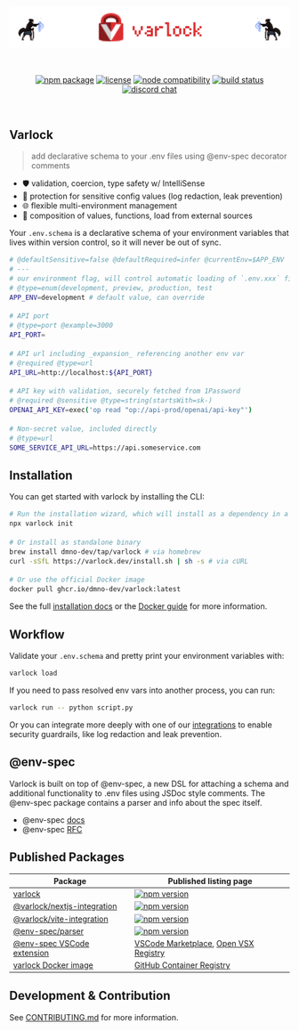 <p align="center">
  <a href="https://varlock.dev" target="_blank" rel="noopener noreferrer">
    <img src="/packages/varlock-website/public/github-readme-banner.png" alt="Varlock banner">
  </a>
</p>
<br/>
<p align="center">
  <a href="https://npmjs.com/package/varlock"><img src="https://img.shields.io/npm/v/varlock.svg" alt="npm package"></a>
  <a href="/LICENSE.md"><img src="https://img.shields.io/npm/l/varlock.svg" alt="license"></a>
  <a href="https://nodejs.org/en/about/previous-releases"><img src="https://img.shields.io/node/v/varlock.svg" alt="node compatibility"></a>
  <a href="https://github.com/dmno-dev/varlock/actions/workflows/test.yaml"><img src="https://img.shields.io/github/actions/workflow/status/dmno-dev/varlock/test.yaml?style=flat&logo=github&label=CI" alt="build status"></a>
  <a href="https://chat.dmno.dev"><img src="https://img.shields.io/badge/chat-discord-5865F2?style=flat&logo=discord" alt="discord chat"></a>
</p>
<br/>

## Varlock
> add declarative schema to your .env files using @env-spec decorator comments

- 🛡️ validation, coercion, type safety w/ IntelliSense
- 🔏 protection for sensitive config values (log redaction, leak prevention)
- 🌐 flexible multi-environment management
- 💫 composition of values, functions, load from external sources

Your `.env.schema` is a declarative schema of your environment variables that lives within version control, so it will never be out of sync.

```bash
# @defaultSensitive=false @defaultRequired=infer @currentEnv=$APP_ENV
# ---
# our environment flag, will control automatic loading of `.env.xxx` files
# @type=enum(development, preview, production, test
APP_ENV=development # default value, can override

# API port
# @type=port @example=3000
API_PORT=

# API url including _expansion_ referencing another env var
# @required @type=url
API_URL=http://localhost:${API_PORT}

# API key with validation, securely fetched from 1Password
# @required @sensitive @type=string(startsWith=sk-)
OPENAI_API_KEY=exec('op read "op://api-prod/openai/api-key"')

# Non-secret value, included directly
# @type=url
SOME_SERVICE_API_URL=https://api.someservice.com
```

## Installation

You can get started with varlock by installing the CLI:

```bash
# Run the installation wizard, which will install as a dependency in a JavaScript project
npx varlock init

# Or install as standalone binary
brew install dmno-dev/tap/varlock # via homebrew
curl -sSfL https://varlock.dev/install.sh | sh -s # via cURL

# Or use the official Docker image
docker pull ghcr.io/dmno-dev/varlock:latest
```
See the full [installation docs](https://varlock.dev/getting-started/installation/) or the [Docker guide](https://varlock.dev/guides/docker/) for more information.


## Workflow

Validate your `.env.schema` and pretty print your environment variables with:

```bash
varlock load
```

If you need to pass resolved env vars into another process, you can run:

```bash
varlock run -- python script.py
```

Or you can integrate more deeply with one of our [integrations](https://varlock.dev/integrations/javascript/) to enable security guardrails, like log redaction and leak prevention.

## @env-spec

Varlock is built on top of @env-spec, a new DSL for attaching a schema and additional functionality to .env files using JSDoc style comments. The @env-spec package contains a parser and info about the spec itself.

- @env-spec [docs](https://varlock.dev/env-spec/overview/)
- @env-spec [RFC](https://github.com/dmno-dev/varlock/discussions/17)


## Published Packages
| Package | Published listing page |
| --- | --- |
| [varlock](packages/varlock) | [![npm version](https://img.shields.io/npm/v/varlock.svg)](https://npmjs.com/package/varlock) |
| [@varlock/nextjs-integration](packages/integrations/nextjs) | [![npm version](https://img.shields.io/npm/v/@varlock/nextjs-integration.svg)](https://npmjs.com/package/@varlock/nextjs-integration) |
| [@varlock/vite-integration](packages/integrations/vite) | [![npm version](https://img.shields.io/npm/v/@varlock/vite-integration.svg)](https://npmjs.com/package/@varlock/vite-integration) |
| [@env-spec/parser](packages/env-spec-parser) | [![npm version](https://img.shields.io/npm/v/@env-spec/parser.svg)](https://npmjs.com/package/@env-spec/parser) |
| [@env-spec VSCode extension](packages/vscode-plugin) | [VSCode Marketplace](https://marketplace.visualstudio.com/items?itemName=varlock.env-spec-language), [Open VSX Registry](https://open-vsx.org/extension/varlock/env-spec-language) |
| [varlock Docker image](Dockerfile) | [GitHub Container Registry](https://github.com/orgs/dmno-dev/packages/container/package/varlock) |

## Development & Contribution

See [CONTRIBUTING.md](CONTRIBUTING.md) for more information.
